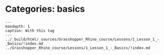 # Categories: basics

```{toctree}
---
maxdepth: 1
caption: With this tag
---
../_build/html/_sources/Grasshopper_Rhino_course/Lessons/1_Lesson_1_-_Basics/!index.md
../Grasshopper_Rhino_course/Lessons/1_Lesson_1_-_Basics/!index.md
```
